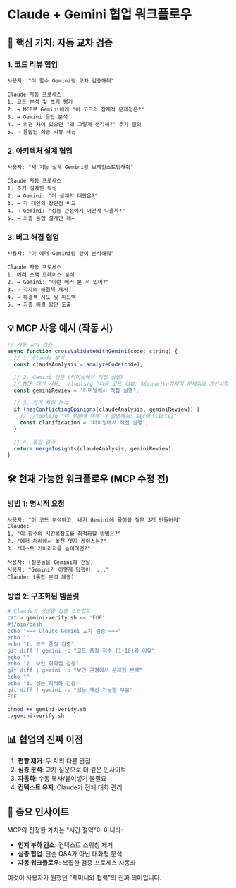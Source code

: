 # Claude + Gemini 협업 워크플로우

## 🎯 핵심 가치: 자동 교차 검증

### 1. 코드 리뷰 협업

```
사용자: "이 함수 Gemini랑 교차 검증해줘"

Claude 자동 프로세스:
1. 코드 분석 및 초기 평가
2. → MCP로 Gemini에게 "이 코드의 잠재적 문제점은?"
3. → Gemini 응답 분석
4. → 의견 차이 있으면 "왜 그렇게 생각해?" 추가 질의
5. → 통합된 최종 리뷰 제공
```

### 2. 아키텍처 설계 협업

```
사용자: "새 기능 설계 Gemini랑 브레인스토밍해줘"

Claude 자동 프로세스:
1. 초기 설계안 작성
2. → Gemini: "이 설계의 대안은?"
3. → 각 대안의 장단점 비교
4. → Gemini: "성능 관점에서 어떤게 나을까?"
5. → 최종 통합 설계안 제시
```

### 3. 버그 해결 협업

```
사용자: "이 에러 Gemini랑 같이 분석해줘"

Claude 자동 프로세스:
1. 에러 스택 트레이스 분석
2. → Gemini: "이런 에러 본 적 있어?"
3. → 각자의 해결책 제시
4. → 해결책 시도 및 피드백
5. → 최종 해결 방안 도출
```

## 💡 MCP 사용 예시 (작동 시)

```typescript
// 자동 교차 검증
async function crossValidateWithGemini(code: string) {
  // 1. Claude 분석
  const claudeAnalysis = analyzeCode(code);

  // 2. Gemini 검증 (터미널에서 직접 실행)
  // MCP 대신 사용: ./tools/g "다음 코드 리뷰: ${code}\n잠재적 문제점과 개선사항 제시"
  const geminiReview = '터미널에서 직접 실행';

  // 3. 의견 차이 분석
  if (hasConflictingOpinions(claudeAnalysis, geminiReview)) {
    // ./tools/g "이 부분에 대해 더 설명해줘: ${conflicts}"
    const clarification = '터미널에서 직접 실행';
  }

  // 4. 통합 결과
  return mergeInsights(claudeAnalysis, geminiReview);
}
```

## 🛠️ 현재 가능한 워크플로우 (MCP 수정 전)

### 방법 1: 명시적 요청

```
사용자: "이 코드 분석하고, 내가 Gemini에 물어볼 질문 3개 만들어줘"
Claude:
1. "이 함수의 시간복잡도를 최적화할 방법은?"
2. "에러 처리에서 놓친 엣지 케이스는?"
3. "테스트 커버리지를 높이려면?"

사용자: (질문들을 Gemini에 전달)
사용자: "Gemini가 이렇게 답했어: ..."
Claude: (통합 분석 제공)
```

### 방법 2: 구조화된 템플릿

```bash
# Claude가 생성한 검증 스크립트
cat > gemini-verify.sh << 'EOF'
#!/bin/bash
echo "=== Claude-Gemini 교차 검증 ==="
echo ""
echo "1. 코드 품질 검증"
git diff | gemini -p "코드 품질 점수 (1-10)와 이유"
echo ""
echo "2. 보안 취약점 검증"
git diff | gemini -p "보안 관점에서 문제점 분석"
echo ""
echo "3. 성능 최적화 검증"
git diff | gemini -p "성능 개선 가능한 부분"
EOF

chmod +x gemini-verify.sh
./gemini-verify.sh
```

## 📊 협업의 진짜 이점

1. **편향 제거**: 두 AI의 다른 관점
2. **심층 분석**: 교차 질문으로 더 깊은 인사이트
3. **자동화**: 수동 복사/붙여넣기 불필요
4. **컨텍스트 유지**: Claude가 전체 대화 관리

## 🚨 중요 인사이트

MCP의 진정한 가치는 "시간 절약"이 아니라:

- **인지 부하 감소**: 컨텍스트 스위칭 제거
- **심층 협업**: 단순 Q&A가 아닌 대화형 분석
- **자동 워크플로우**: 복잡한 검증 프로세스 자동화

이것이 사용자가 원했던 "제미니와 협력"의 진짜 의미입니다.
